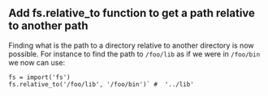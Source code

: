 ## Add fs.relative_to function to get a path relative to another path

Finding what is the path to a directory relative to another directory is now possible.
For instance to find the path to `/foo/lib` as if we were in `/foo/bin` we now can use:

```meson
fs = import('fs')
fs.relative_to('/foo/lib', '/foo/bin')` #  '../lib'
```

